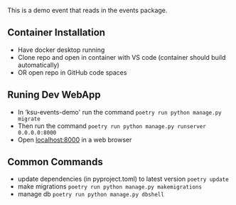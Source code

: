 This is a demo event that reads in the events package.

## Container Installation 
* Have docker desktop running
* Clone repo and open in container with VS code (container should build automatically)
* OR open repo in GitHub code spaces 

## Runing Dev WebApp 
* In ‘ksu-events-demo' run the command `poetry run python manage.py migrate` 
* Then run the command `poetry run python manage.py runserver 0.0.0.0:8000` 
* Open [localhost:8000](localhost:8000) in a web browser

## Common Commands 
* update dependencies (in pyproject.toml) to latest version `poetry update`
* make migrations `poetry run python manage.py makemigrations`
* manage db `poetry run python manage.py dbshell`